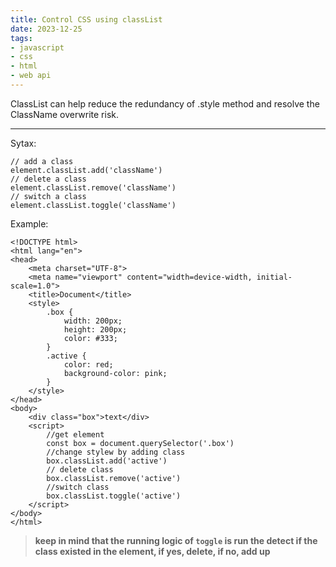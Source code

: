 ```yaml
---
title: Control CSS using classList
date: 2023-12-25
tags: 
- javascript
- css
- html
- web api
---
```


ClassList can help reduce the redundancy of .style method and resolve the ClassName overwrite risk.

------------
Sytax: 

```
// add a class
element.classList.add('className')
// delete a class 
element.classList.remove('className')
// switch a class
element.classList.toggle('className')
```

Example:

```
<!DOCTYPE html>
<html lang="en">
<head>
    <meta charset="UTF-8">
    <meta name="viewport" content="width=device-width, initial-scale=1.0">
    <title>Document</title>
    <style>
        .box {
            width: 200px;
            height: 200px;
            color: #333;
        }
        .active {
            color: red;
            background-color: pink;
        }
    </style>
</head>
<body>
    <div class="box">text</div>
    <script>
        //get element
        const box = document.querySelector('.box')
        //change stylew by adding class
        box.classList.add('active')
        // delete class
        box.classList.remove('active')
        //switch class
        box.classList.toggle('active')
    </script>
</body>
</html>
```

>**keep in mind that the running logic of `toggle` is run the detect if the class existed in the element, if yes, delete, if no, add up**

